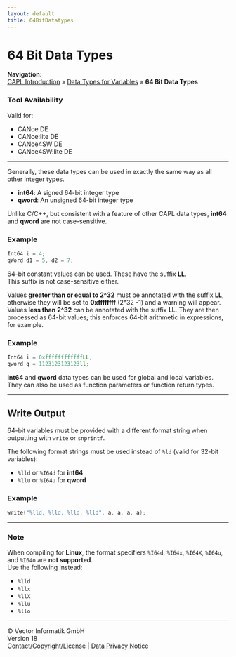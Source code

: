 ```yaml
---
layout: default
title: 64BitDatatypes
---
```


# 64 Bit Data Types

**Navigation:**  
[CAPL Introduction](../CAPLIntroduction.htm) » [Data Types for Variables](DataTypesForVariables.htm) » **64 Bit Data Types**

### Tool Availability
Valid for:
- CANoe DE
- CANoe:lite DE
- CANoe4SW DE
- CANoe4SW:lite DE

---

Generally, these data types can be used in exactly the same way as all other integer types.

- **int64**: A signed 64-bit integer type
- **qword**: An unsigned 64-bit integer type

Unlike C/C++, but consistent with a feature of other CAPL data types, **int64** and **qword** are not case-sensitive.

### Example

```c
Int64 i = 4;  
qWord d1 = 5, d2 = 7;
```

64-bit constant values can be used. These have the suffix **LL**.  
This suffix is not case-sensitive either.

Values **greater than or equal to 2^32** must be annotated with the suffix **LL**, otherwise they will be set to **0xffffffff** (2^32 -1) and a warning will appear.  
Values **less than 2^32** can be annotated with the suffix **LL**. They are then processed as 64-bit values; this enforces 64-bit arithmetic in expressions, for example.

### Example

```c
Int64 i = 0xffffffffffffLL;
qword q = 1123123123123ll;
```

**int64** and **qword** data types can be used for global and local variables. They can also be used as function parameters or function return types.

---

## Write Output

64-bit variables must be provided with a different format string when outputting with `write` or `snprintf`.

The following format strings must be used instead of `%ld` (valid for 32-bit variables):

- `%lld` or `%I64d` for **int64**
- `%llu` or `%I64u` for **qword**

### Example

```c
write("%lld, %lld, %lld, %lld", a, a, a, a);
```

---

### Note

When compiling for **Linux**, the format specifiers `%I64d`, `%I64x`, `%I64X`, `%I64u`, and `%I64o` are **not supported**.  
Use the following instead:

- `%lld`
- `%llx`
- `%llX`
- `%llu`
- `%llo`

---

© Vector Informatik GmbH  
Version 18  
[Contact/Copyright/License](../../ContactCopyrightLicense.htm) | [Data Privacy Notice](https://www.vector.com/int/en/company/get-info/privacy-policy/)